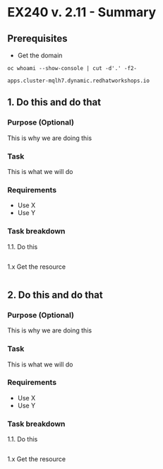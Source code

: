 # EX240 v. 2.11 - Summary

## Prerequisites
* Get the domain
```
oc whoami --show-console | cut -d'.' -f2-
```
```
apps.cluster-mqlh7.dynamic.redhatworkshops.io
```

## 1. Do this and do that
### Purpose (Optional)
This is why we are doing this

### Task
This is what we will do

### Requirements
* Use X
* Use Y
  
### Task breakdown
1.1. Do this
```
```
1.x Get the resource
```
```
## 2. Do this and do that
### Purpose (Optional)
This is why we are doing this

### Task
This is what we will do

### Requirements
* Use X
* Use Y
  
### Task breakdown
1.1. Do this
```
```
1.x Get the resource
```
```
